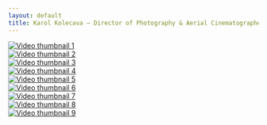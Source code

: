 ```yaml
---
layout: default
title: Karol Kolecava – Director of Photography & Aerial Cinematographer
---
```


<div class="container mt-5 pt-5">
  <div class="row g-4">
    <div class="col-md-4">
      <a href="/video1.html">
        <img src="https://media.giphy.com/media/xUPGcguWZHRC2HyBRS/giphy.gif" class="img-fluid grid-image" alt="Video thumbnail 1">
      </a>
    </div>
    <div class="col-md-4">
      <a href="/video1.html">
        <img src="https://media.giphy.com/media/f9k1tV7HyORcngKF8v/giphy.gif" class="img-fluid grid-image" alt="Video thumbnail 2">
      </a>
    </div>
    <div class="col-md-4">
      <a href="/video1.html">
        <img src="https://media.giphy.com/media/3oKIPf3C7HqqYBVcCk/giphy.gif" class="img-fluid grid-image" alt="Video thumbnail 3">
      </a>
    </div>
    <div class="col-md-4">
      <a href="/video1.html">
        <img src="https://media.giphy.com/media/l0MYt5jPR6QX5pnqM/giphy.gif" class="img-fluid grid-image" alt="Video thumbnail 4">
      </a>
    </div>
    <div class="col-md-4">
      <a href="/video1.html">
        <img src="https://media.giphy.com/media/1d5z6P9gECV1e/giphy.gif" class="img-fluid grid-image" alt="Video thumbnail 5">
      </a>
    </div>
    <div class="col-md-4">
      <a href="/video1.html">
        <img src="https://media.giphy.com/media/xT5LMHxhOfscxPfIfm/giphy.gif" class="img-fluid grid-image" alt="Video thumbnail 6">
      </a>
    </div>
    <div class="col-md-4">
      <a href="/video1.html">
        <img src="https://media.giphy.com/media/26n6WywJyh39n1pBu/giphy.gif" class="img-fluid grid-image" alt="Video thumbnail 7">
      </a>
    </div>
    <div class="col-md-4">
      <a href="/video1.html">
        <img src="https://media.giphy.com/media/xT8qBepJQzUjz1bOso/giphy.gif" class="img-fluid grid-image" alt="Video thumbnail 8">
      </a>
    </div>
    <div class="col-md-4">
      <a href="/video1.html">
        <img src="https://media.giphy.com/media/3orieV5aXgzR9LWxSo/giphy.gif" class="img-fluid grid-image" alt="Video thumbnail 9">
      </a>
    </div>
  </div>
</div>
